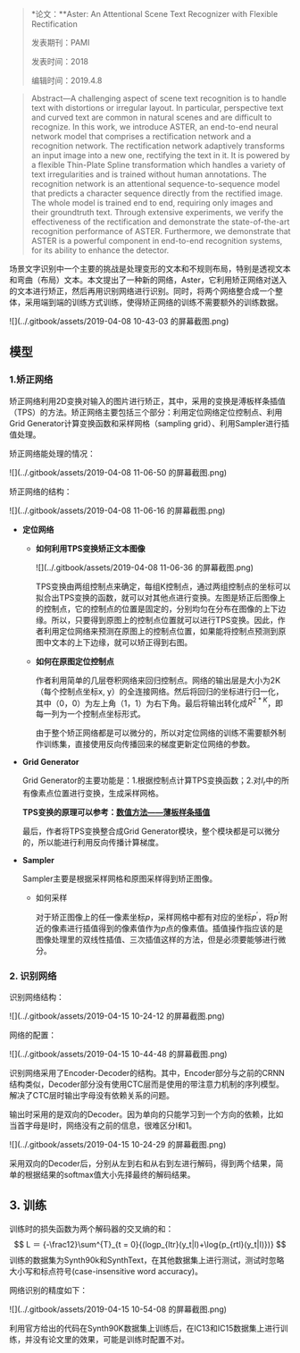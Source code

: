 > *论文：**Aster: An Attentional Scene Text Recognizer with Flexible Rectification
>
> 发表期刊：PAMI
>
> 发表时间：2018
>
> 编辑时间：2019.4.8

> Abstract—A challenging aspect of scene text recognition is to handle text with distortions or irregular layout. In particular, perspective text and curved text are common in natural scenes and are difficult to recognize. In this work, we introduce ASTER, an end-to-end neural network model that comprises a rectification network and a recognition network. The rectification network adaptively transforms an input image into a new one, rectifying the text in it. It is powered by a flexible Thin-Plate Spline transformation which handles a variety of text irregularities and is trained without human annotations. The recognition network is an attentional sequence-to-sequence model that predicts a character sequence directly from the rectified image. The whole model is trained end to end, requiring only
> images and their groundtruth text. Through extensive experiments, we verify the effectiveness of the rectification and demonstrate the state-of-the-art recognition performance of ASTER. Furthermore, we demonstrate that ASTER is a powerful component in end-to-end recognition systems, for its ability to enhance the detector.

场景文字识别中一个主要的挑战是处理变形的文本和不规则布局，特别是透视文本和弯曲（布局）文本。本文提出了一种新的网络，Aster，它利用矫正网络对送入的文本进行矫正，然后再用识别网络进行识别。同时，将两个网络整合成一个整体，采用端到端的训练方式训练，使得矫正网络的训练不需要额外的训练数据。

![](../.gitbook/assets/2019-04-08 10-43-03 的屏幕截图.png)

## 模型

### 1.矫正网络

矫正网络利用2D变换对输入的图片进行矫正，其中，采用的变换是溥板样条插值（TPS）的方法。矫正网络主要包括三个部分：利用定位网络定位控制点、利用Grid Generator计算变换函数和采样网格（sampling grid）、利用Sampler进行插值处理。

矫正网络能处理的情况：

![](../.gitbook/assets/2019-04-08 11-06-50 的屏幕截图.png)

矫正网络的结构：

![](../.gitbook/assets/2019-04-08 11-06-16 的屏幕截图.png)

* **定位网络**

  * **如何利用TPS变换矫正文本图像**

    ![](../.gitbook/assets/2019-04-08 11-06-36 的屏幕截图.png)

    TPS变换由两组控制点来确定，每组K控制点，通过两组控制点的坐标可以拟合出TPS变换的函数，就可以对其他点进行变换。左图是矫正后图像上的控制点，它的控制点的位置是固定的，分别均匀在分布在图像的上下边缘。所以，只要得到原图上的控制点位置就可以进行TPS变换。因此，作者利用定位网络来预测在原图上的控制点位置，如果能将控制点预测到原图中文本的上下边缘，就可以矫正得到右图。

  * **如何在原图定位控制点**

    作者利用简单的几层卷积网络来回归控制点。网络的输出层是大小为2K（每个控制点坐标x, y）的全连接网络。然后将回归的坐标进行归一化，其中（0，0）为左上角（1，1）为右下角。最后将输出转化成$R^{2*K}$，即每一列为一个控制点坐标形式。

    由于整个矫正网络都是可以微分的，所以对定位网络的训练不需要额外制作训练集，直接使用反向传播回来的梯度更新定位网络的参数。

* **Grid Generator**

  Grid Generator的主要功能是：1.根据控制点计算TPS变换函数；2.对$I_r​$中的所有像素点位置进行变换，生成采样网格。

  **TPS变换的原理可以参考：[数值方法——薄板样条插值](<https://blog.csdn.net/VictoriaW/article/details/70161180>)**

  最后，作者将TPS变换整合成Grid Generator模块，整个模块都是可以微分的，所以能进行利用反向传播计算梯度。

* **Sampler**

  Sampler主要是根据采样网格和原图采样得到矫正图像。

  * 如何采样

    对于矫正图像上的任一像素坐标$p$，采样网格中都有对应的坐标$p^{'}$，将$p^{'}$附近的像素进行插值得到的像素值作为$p​$点的像素值。插值操作指应该的是图像处理里的双线性插值、三次插值这样的方法，但是必须要能够进行微分。

### 2. 识别网络

识别网络结构：

![](../.gitbook/assets/2019-04-15 10-24-12 的屏幕截图.png)

网络的配置：

![](../.gitbook/assets/2019-04-15 10-44-48 的屏幕截图.png)

识别网络采用了Encoder-Decoder的结构。其中，Encoder部分与之前的CRNN结构类似，Decoder部分没有使用CTC层而是使用的带注意力机制的序列模型。解决了CTC层时输出字母没有依赖关系的问题。

输出时采用的是双向的Decoder。因为单向的只能学习到一个方向的依赖，比如当首字母是I时，网络没有之前的信息，很难区分I和1。

![](../.gitbook/assets/2019-04-15 10-24-29 的屏幕截图.png)

采用双向的Decoder后，分别从左到右和从右到左进行解码，得到两个结果，简单的根据结果的softmax值大小先择最终的解码结果。

## 3. 训练

训练时的损失函数为两个解码器的交叉熵的和：
$$
L ＝ {-\frac12}\sum^{T}_{t = 0}{(logp_{ltr}(y_t|I)+\log{p_{rtl}(y_t|I)})}
$$
训练的数据集为Synth90k和SynthText，在其他数据集上进行测试，测试时忽略大小写和标点符号(case-insensitive word accuracy)。

网络识别的精度如下：

![](../.gitbook/assets/2019-04-15 10-54-08 的屏幕截图.png)

利用官方给出的代码在Synth90K数据集上训练后，在IC13和IC15数据集上进行训练，并没有论文里的效果，可能是训练时配置不对。